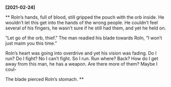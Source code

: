 **[2021-02-24]**

**
Roln’s hands, full of blood, still gripped the pouch with the orb inside. He wouldn’t let this get into the hands of the wrong people. He couldn’t feel several of his fingers, he wasn’t sure if he still had them, and yet he held on. 

“Let go of the orb, thief.” The man readied his blade towards Roln, “I won’t just maim you this time.” 

Roln’s heart was going into overdrive and yet his vision was fading. Do I run? Do I fight? No I can’t fight. So I run. Run where? Back? How do I get away from this man, he has a weapon. Are there more of them? Maybe I coul-

The blade pierced Roln’s stomach.
**